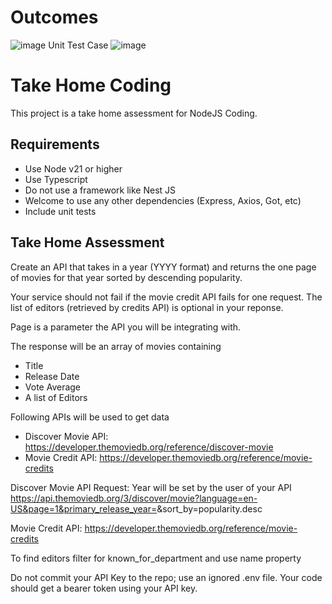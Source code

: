 # Outcomes

![image](https://github.com/user-attachments/assets/cb48f039-def2-417a-bd79-8ecc671c0085)
Unit Test Case
![image](https://github.com/user-attachments/assets/1d83ee83-923f-4e27-aa19-b2bee93e2755)



# Take Home Coding
This project is a take home assessment for NodeJS Coding.

## Requirements
- Use Node v21 or higher
- Use Typescript
- Do not use a framework like Nest JS
- Welcome to use any other dependencies (Express, Axios, Got, etc)
- Include unit tests

## Take Home Assessment
Create an API that takes in a year (YYYY format) and returns the one page of movies for that year sorted by descending popularity. 

Your service should not fail if the movie credit API fails for one request. 
The list of editors (retrieved by credits API) is optional in your reponse.

Page is a parameter the API you will be integrating with.

The response will be an array of movies containing
- Title
- Release Date
- Vote Average
- A list of Editors

Following APIs will be used to get data
- Discover Movie API: https://developer.themoviedb.org/reference/discover-movie
- Movie Credit API: https://developer.themoviedb.org/reference/movie-credits

Discover Movie API Request: 
Year will be set by the user of your API
https://api.themoviedb.org/3/discover/movie?language=en-US&page=1&primary_release_year=<YEAR>&sort_by=popularity.desc

Movie Credit API: 
https://developer.themoviedb.org/reference/movie-credits 

To find editors filter for known_for_department and use name property

Do not commit your API Key to the repo; use an ignored .env file. Your code should get a bearer token using your API key.

